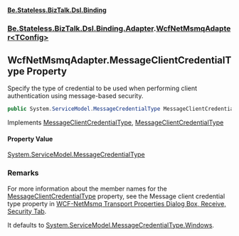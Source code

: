 #### [Be.Stateless.BizTalk.Dsl.Binding](README.md 'README')
### [Be.Stateless.BizTalk.Dsl.Binding.Adapter](Be.Stateless.BizTalk.Dsl.Binding.Adapter.md 'Be.Stateless.BizTalk.Dsl.Binding.Adapter').[WcfNetMsmqAdapter&lt;TConfig&gt;](WcfNetMsmqAdapter_TConfig_.md 'Be.Stateless.BizTalk.Dsl.Binding.Adapter.WcfNetMsmqAdapter<TConfig>')

## WcfNetMsmqAdapter<TConfig>.MessageClientCredentialType Property

Specify the type of credential to be used when performing client authentication using message-based security.

```csharp
public System.ServiceModel.MessageCredentialType MessageClientCredentialType { get; set; }
```

Implements [MessageClientCredentialType](https://docs.microsoft.com/en-us/dotnet/api/Microsoft.BizTalk.Adapter.Wcf.Config.IAdapterConfigNetMsmqSecurity.MessageClientCredentialType 'Microsoft.BizTalk.Adapter.Wcf.Config.IAdapterConfigNetMsmqSecurity.MessageClientCredentialType'), [MessageClientCredentialType](IAdapterConfigMessageSecurity_T_.MessageClientCredentialType.md 'Be.Stateless.BizTalk.Dsl.Binding.Adapter.IAdapterConfigMessageSecurity<T>.MessageClientCredentialType')

#### Property Value
[System.ServiceModel.MessageCredentialType](https://docs.microsoft.com/en-us/dotnet/api/System.ServiceModel.MessageCredentialType 'System.ServiceModel.MessageCredentialType')

### Remarks

For more information about the member names for the [MessageClientCredentialType](WcfNetMsmqAdapter_TConfig_.MessageClientCredentialType.md 'Be.Stateless.BizTalk.Dsl.Binding.Adapter.WcfNetMsmqAdapter<TConfig>.MessageClientCredentialType') property, see the
Message client credential type property in [WCF-NetMsmq
            Transport Properties Dialog Box, Receive, Security Tab](https://docs.microsoft.com/en-us/biztalk/core/technical-reference/wcf-netmsmq-transport-properties-dialog-box-receive-security-tab 'https://docs.microsoft.com/en-us/biztalk/core/technical-reference/wcf-netmsmq-transport-properties-dialog-box-receive-security-tab').

It defaults to [System.ServiceModel.MessageCredentialType.Windows](https://docs.microsoft.com/en-us/dotnet/api/System.ServiceModel.MessageCredentialType.Windows 'System.ServiceModel.MessageCredentialType.Windows').